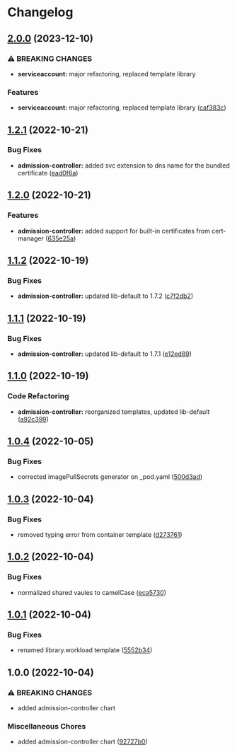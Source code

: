 # Changelog

## [2.0.0](https://github.com/ptonini/helm-charts/compare/admission-controller-v1.2.1...admission-controller-v2.0.0) (2023-12-10)


### ⚠ BREAKING CHANGES

* **serviceaccount:** major refactoring, replaced template library

### Features

* **serviceaccount:** major refactoring, replaced template library ([caf383c](https://github.com/ptonini/helm-charts/commit/caf383c01d575c1fcd2e21dafc7897abd43f5b92))

## [1.2.1](https://github.com/ptonini/helm-charts/compare/admission-controller-v1.2.0...admission-controller-v1.2.1) (2022-10-21)


### Bug Fixes

* **admission-controller:** added svc extension to dns name for the bundled certificate ([ead0f6a](https://github.com/ptonini/helm-charts/commit/ead0f6a3b5116db1f519a080a362510e5b955582))

## [1.2.0](https://github.com/ptonini/helm-charts/compare/admission-controller-v1.1.2...admission-controller-v1.2.0) (2022-10-21)


### Features

* **admission-controller:** added support for built-in certificates from cert-manager ([635e25a](https://github.com/ptonini/helm-charts/commit/635e25af0b156bc8da458c5dddd71e4bf08b0741))

## [1.1.2](https://github.com/ptonini/helm-charts/compare/admission-controller-v1.1.1...admission-controller-v1.1.2) (2022-10-19)


### Bug Fixes

* **admission-controller:** updated lib-default to 1.7.2 ([c7f2db2](https://github.com/ptonini/helm-charts/commit/c7f2db210152613b569489eb2be89f7936a0d790))

## [1.1.1](https://github.com/ptonini/helm-charts/compare/admission-controller-v1.1.0...admission-controller-v1.1.1) (2022-10-19)


### Bug Fixes

* **admission-controller:** updated lib-default to 1.7.1 ([e12ed89](https://github.com/ptonini/helm-charts/commit/e12ed89a041d78139069e841e51dbf7a6bfb7dad))

## [1.1.0](https://github.com/ptonini/helm-charts/compare/admission-controller-v1.0.4...admission-controller-v1.1.0) (2022-10-19)


### Code Refactoring

* **admission-controller:** reorganized templates, updated lib-default ([a92c399](https://github.com/ptonini/helm-charts/commit/a92c399a862d001622808e3a8f3574b2e2fb573f))

## [1.0.4](https://github.com/ptonini/helm-charts/compare/admission-controller-v1.0.3...admission-controller-v1.0.4) (2022-10-05)


### Bug Fixes

* corrected imagePullSecrets generator on _pod.yaml ([500d3ad](https://github.com/ptonini/helm-charts/commit/500d3ad3d1ce56a42b94bc70283c901d37082b38))

## [1.0.3](https://github.com/ptonini/helm-charts/compare/admission-controller-v1.0.2...admission-controller-v1.0.3) (2022-10-04)


### Bug Fixes

* removed typing error from container template ([d273761](https://github.com/ptonini/helm-charts/commit/d2737611de5010e9c4da27c326e7672f7509ec8c))

## [1.0.2](https://github.com/ptonini/helm-charts/compare/admission-controller-v1.0.1...admission-controller-v1.0.2) (2022-10-04)


### Bug Fixes

* normalized shared vaules to camelCase ([eca5730](https://github.com/ptonini/helm-charts/commit/eca5730cd50a1cd4b2d8226f54046b0bba4e5a86))

## [1.0.1](https://github.com/ptonini/helm-charts/compare/admission-controller-v1.0.0...admission-controller-v1.0.1) (2022-10-04)


### Bug Fixes

* renamed library.workload template ([5552b34](https://github.com/ptonini/helm-charts/commit/5552b34e36cb8dc2f2d52d8b54a08249bcc72fe4))

## 1.0.0 (2022-10-04)


### ⚠ BREAKING CHANGES

* added admission-controller chart

### Miscellaneous Chores

* added admission-controller chart ([92727b0](https://github.com/ptonini/helm-charts/commit/92727b07dfa5abe94ed7dec89e743661a119c957))
